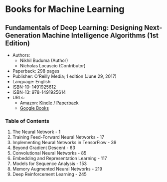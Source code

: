 # Books for Machine Learning

## Fundamentals of Deep Learning: Designing Next-Generation Machine Intelligence Algorithms (1st Edition)

- Authors:
  - Nikhil Buduma (Author)
  - Nicholas Locascio (Contributor)
- Paperback: 298 pages
- Publisher: O'Reilly Media; 1 edition (June 29, 2017)
- Language: English
- ISBN-10: 1491925612
- ISBN-13: 978-1491925614
- URLs:
  - Amazon: [Kindle](https://amzn.com/B0728KKXWB) / [Paperback](https://amzn.com/1491925612)
  - [Google Books](https://books.google.com.hk/books?isbn=1491925566)

### Table of Contents

1. The Neural Network - 1
2. Training Feed-Forward Neural Networks - 17
3. Implementing Neural Networks in TensorFlow - 39
4. Beyond Gradient Descent - 63
5. Convolutional Neural Networks - 85
6. Embedding and Representation Learning - 117
7. Models for Sequence Analysis - 153
8. Memory Augmented Neural Networks - 219
9. Deep Reinforcement Learning - 245

